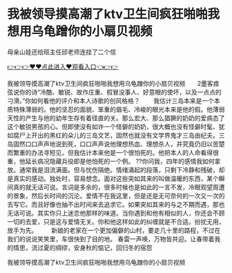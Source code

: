 # 我被领导摸高潮了ktv卫生间疯狂啪啪我想用乌龟蹭你的小扇贝视频
母亲山娃还给班主任邱老师连挂了二个信

<a href="https://github.com/qdmang/dhap/issues/1">👉👉👉♥♥点此进入♥观看入口👈👉👉</a>

我被领导摸高潮了ktv卫生间疯狂啪啪我想用乌龟蹭你的小扇贝视频　　2墨客痖弦说你的诗“冷酷、敏锐、故作庄重、假冒没事人、好意眼的使坏，以及一点点的刁滑。”你如何看他的评介和本人诗歌的创风格格？
　　我估计三岛本来是一个本质特殊薄弱的。他的坚忍的面貌、笨重的眉毛、冷峻的眼光本来是他的假。他薄弱天性的产生与他的幼年生存有着径直的关。那么宏大、那么猖獗的奶奶的爱病态了这个敏锐男孩的心。但即使没有如许一个怪僻的奶奶，很大概也没有怪僻时髦、犹如腐尸上开出的黑红的朵儿的三岛文艺，固然也就没有文学界鬼才三岛由纪夫。三岛固然口口声声地说到死，口口声声说他理想热血、理想杀人，并究竟仍旧以苦楚而繁重的办法寻短见，但我估计本来他是一个很怕死的。他把本人的人命看得很重，他延长病况隐藏兵役即是他怕死的一个例。
??你问我，四年的感情我如何拿放。通常我是泪流满面。但与忧伤隔绝。情绪涌起的段落，只剩下冷静和残破，却是真实的感动。独处时，容易想念。面对这些突如其来的叫做温暖的东西，某个瞬间真的就无话可说。言词是多余的，很多时候也是如此的一言不发，冷眼观望周遭的景象，然后长时间的沉沦。爱情不在我这里，但是还是无可奈何的一次又一次的去写它。而且好像也抽不出时间来去追求它。如果突如其来的与之不期而遇，那也无话可说。其实你只上迷恋他那样的味道。当你遇到和他有相似的人，你还会不顾一切的去爱，只是这与爱情无关。你和他这样如此的纠缠就是不合适。纷扰无用，放手为先。
　　新娘的老家在一个更加偏僻的山村，要走几十里的路程，不过在我们的说说笑笑里，车很快到了目的地。
春雷一声唤，万物皆共迎。让春带着我的情思，流过夏的绸缪，安身秋的惦记，回归冬的宿怨

我被领导摸高潮了ktv卫生间疯狂啪啪我想用乌龟蹭你的小扇贝视频
